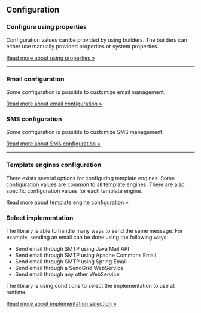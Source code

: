 ## Configuration

### Configure using properties

Configuration values can be provided by using builders. The builders can either use manually provided properties or
system properties.

[Read more about using properties &raquo;](properties.html)


---


### Email configuration

Some configuration is possible to customize email management.

[Read more about email configuration &raquo;](email.html)


### SMS configuration

Some configuration is possible to customize SMS management.

[Read more about SMS configuration &raquo;](sms.html)


---

### Template engines configuration

There exists several options for configuring template engines. Some configuration values are common to all template engines. There are also specific configuration values for each template engine.

[Read more about template engine configuration &raquo;](templates.html)


### Select implementation

The library is able to handle many ways to send the same message. For example, sending an email can be done using the following ways:
 
 - Send email through SMTP using Java Mail API
 - Send email through SMTP using Apache Commons Email
 - Send email through SMTP using Spring Email
 - Send email through a SendGrid WebService
 - Send email through any other WebService


The library is using conditions to select the implementation to use at runtime.

[Read more about implementation selection &raquo;](select-implementation.html)
